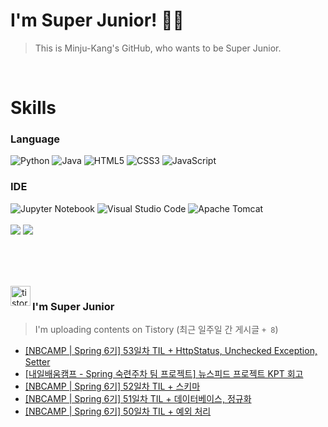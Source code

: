 
# I'm Super Junior! 🐱‍🏍
  > This is Minju-Kang's GitHub, who wants to be Super Junior.

<br>

<h1>Skills</h1>
<h3>Language</h3>
<div sytle="display:inline;">
<img alt="Python" src="https://img.shields.io/badge/Python-3776AB?style=flat-square&logo=Python&logoColor=white"/>
<img alt="Java" src="https://img.shields.io/badge/JAVA-007396?style=flat-square&logo=Java&logoColor=white"/>
<img alt="HTML5" src="https://img.shields.io/badge/HTML5-E34F26?style=flat-square&logo=HTML5&logoColor=white"/>
<img alt="CSS3" src="https://img.shields.io/badge/CSS3-1572B6?style=flat-square&logo=CSS3&logoColor=white"/>
<img alt="JavaScript" src="https://img.shields.io/badge/JavaScript-F7DF1E?style=flat-square&logo=JavaScript&logoColor=black"/>
</div>
<h3>IDE</h3>
<div sytle="display:inline;">
<img alt="Jupyter Notebook" src="https://img.shields.io/badge/Jupyter-F37626?style=flat-square&logo=Jupyter&logoColor=white"/>
<img alt="Visual Studio Code" src="https://img.shields.io/badge/Visual Studio Code-007ACC?style=flat-square&logo=Visual Studio Code&logoColor=white"/>
<img alt="Apache Tomcat" src="https://img.shields.io/badge/Apache Tomcat-F8DC75?style=flat-square&logo=Apache Tomcat&logoColor=black"/>
</div>
<br>

<img src="https://github-readme-stats.vercel.app/api/top-langs/?username=minjukang727" >
<img src="https://github-readme-stats.vercel.app/api?username=MinjuKang727&show_icons=true&theme=radical">

<br><br>


<br>

<img src="https://github.com/MinjuKang727/MinjuKang727/assets/108849480/0ac49170-7c8c-4c99-b0e5-86c414fc591c" alt="tistory-icon_IamSuperJunior" width="32px" align="left">

###  I'm Super Junior
  > I'm uploading contents on Tistory  (최근 일주일 간 게시글 `+ 8`)  

- <a href="https://ajtwltsk.tistory.com/307"> [NBCAMP | Spring 6기] 53일차 TIL + HttpStatus, Unchecked Exception, Setter </a><br>  
- <a href="https://ajtwltsk.tistory.com/306"> [내일배움캠프 - Spring 숙련주차 팀 프로젝트] 뉴스피드 프로젝트 KPT 회고 </a><br>  
- <a href="https://ajtwltsk.tistory.com/305"> [NBCAMP | Spring 6기] 52일차 TIL + 스키마 </a><br>  
- <a href="https://ajtwltsk.tistory.com/304"> [NBCAMP | Spring 6기] 51일차 TIL + 데이터베이스, 정규화 </a><br>  
- <a href="https://ajtwltsk.tistory.com/303"> [NBCAMP | Spring 6기] 50일차 TIL + 예외 처리 </a><br>  

